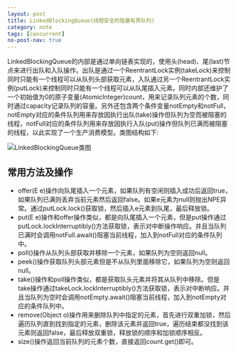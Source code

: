 ```yaml
---
layout: post
title: LinkedBlockingQueue(线程安全的阻塞有界队列)
category: note
tags: [concurrent]
no-post-nav: true
---
```


LinkedBlockingQueue的内部是通过单向链表实现的，使用头(head)、尾(last)节点来进行出队和入队操作。出队是通过一个ReentrantLock实例(takeLock)来控制同时只能有一个线程可以从队列头部获取元素，入队通过另一个ReentrantLock实例(putLock)来控制同时只能有一个线程可以从队尾插入元素。同时内部还维护了一个初始值为0的原子变量(AtomicInteger)count，用来记录队列元素的个数，同时通过capacity记录队列的容量。另外还包含两个条件变量notEmpty和notFull，notEmpty对应的条件队列用来存放因执行出队(take)操作但队列为空而被阻塞的线程，notFull对应的条件队列用来存放因执行入队(put)操作但队列已满而被阻塞的线程，以此实现了一个生产消费模型。类图结构如下:

![LinkedBlockingQueue类图](http://image.wyc1856.club/2019-08-21-15-22-30.png)

## 常用方法及操作
- offer(E e)操作向队尾插入一个元素，如果队列有空闲则插入成功后返回true，如果队列已满则丢弃当前元素然后返回false。如果e元素为null则抛出NPE异常。通过putLock.lock()获取锁，然后插入e元素到队尾，最后释放锁。
- put(E e)操作和offer操作类似，都是向队尾插入一个元素，但是put操作通过putLock.lockInterruptibly()方法获取锁，表示对中断操作响应。并且当队列已满时会调用notFull.await()阻塞当前线程，加入到notFull对应的条件队列中。
- poll()操作从队列头部获取并移除一个元素，如果队列为空则返回null。
- peek()操作获取队列头部元素但是不从队列里面移除它，如果队列为空则返回null。
- take()操作和poll操作类似，都是获取队头元素并将其从队列中移除。但是take操作通过takeLock.lockInterruptibly()方法获取锁，表示对中断响应。并且当队列为空时会调用notEmpty.await()阻塞当前线程，加入到notEmpty对应的条件队列中。
- remove(Object o)操作用来删除队列中指定的元素，首先进行双重加锁，然后遍历队列直到找到指定的元素，删除该元素并返回true，遍历结束都没找到该元素则返回false，最后释放双重锁，释放锁的顺序和加锁顺序相反。
- size()操作返回当前队列的元素个数，直接返回count.get()即可。